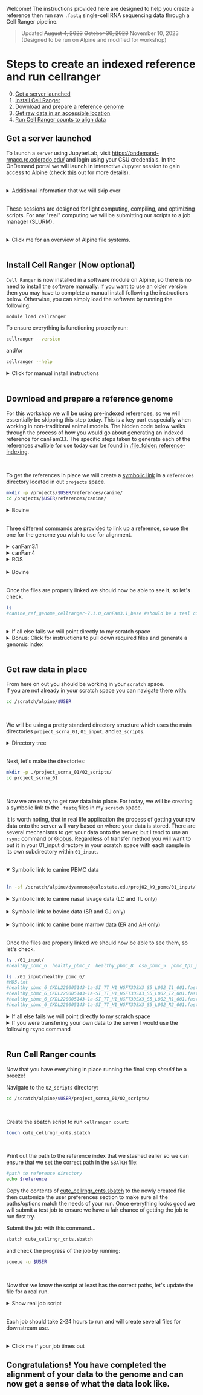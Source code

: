 Welcome! The instructions provided here are designed to help you create a reference then run raw `.fastq` single-cell RNA sequencing data through a Cell Ranger pipeline.

>Updated ~~August 4, 2023~~ ~~October 30, 2023~~ November 10, 2023 (Designed to be run on Alpine and modified for workshop)

# Steps to create an indexed reference and run cellranger
0. [Get a server launched](#get-a-server-launched)
0. [Install Cell Ranger](#install-cell-ranger-now-optional)
0. [Download and prepare a reference genome](#download-and-prepare-a-reference-genome)
0. [Get raw data in an accessible location](#get-raw-data-in-place)
0. [Run Cell Ranger counts to align data](#run-cell-ranger-counts)


## Get a server launched

To launch a server using JupyterLab, visit https://ondemand-rmacc.rc.colorado.edu/ and login using your CSU credentials.
In the OnDemand portal we will launch in interactive Jupyter session to gain access to Alpine (check [this](https://curc.readthedocs.io/en/latest/gateways/OnDemand.html) out for more details).

<br>

<details>
  <summary>Additional information that we will skip over</summary>  

<br>

When you first launch a server you will be placed on a login node. The login node is designed to be landing place to get you onto the server and you should move to a compute/compile node if you plan to do any work. Thus, almost everytime you launch a server you should run the following commands to get off the login node. For today we will not be doing any computational tasks on the node, so we skip over this.

If you spawned a server using JupyterHub, then you can ssh to the node in which your server spawned.  

<br>

If unsure what node you are on, you can check with `squeue -u $USER`.
```sh
#output
#JOBID PARTITION     NAME     USER ST       TIME  NODES NODELIST(REASON)
#3672920  acompile sys/dash dyammons  R      11:49      1 c3cpu-a7-u34-4
```

<br>

The nodelist value associated with the "sys/dash" name is the node that your JupyterHub session is running on and you can move there by running:
```sh
#note: change the node to match the output of your squeue -u $USER command
ssh c3cpu-a7-u34-4
```

</details>

<br>

These sessions are designed for light computing, compiling, and optimizing scripts. For any "real" computing we will be submitting our scripts to a job manager (SLURM).  

<br>

<details>
  <summary>Click me for an overview of Alpine file systems.</summary>  

<br>

```sh
#2GB permanent storage where we start out
/home/$USER/

#250GB permanent storage -- where we will put reference
/projects/$USER/

#10TB temporary storage (deleted every 90 days) -- where raw data goes
/scratch/alpine/$USER/
```

</details>

<br>

## Install Cell Ranger (Now optional)

`Cell Ranger` is now installed in a software module on Alpine, so there is no need to install the software manually. If you want to use an older version then you may have to complete a manual install following the instructions below. Otherwise, you can simply load the software by running the following:
```sh
module load cellranger
```

To ensure everything is functioning properly run:
```sh
cellranger --version
```

and/or

```sh
cellranger --help
```

<details>
  <summary>Click for manual install instructions</summary>

<br>
 
Questions? Check out 10x Genomics cell ranger [installation page](https://support.10xgenomics.com/single-cell-gene-expression/software/pipelines/latest/installation).  
I recommend downloading cellranger in your projects space on the Alpine server. Navigate to your desired location then install cellranger.  
Something like this path should work well: `/projects/$USER/software/`.

If you need a hint to get started here is some code:
```sh
mkdir -p /projects/$USER/software/
cd /projects/$USER/software/
```

<br>

#### Download and unpack cellranger:
Here is a command to download cellranger. 10x frequently updates the link, so if it fails to run, check out the 10x [genomics website](https://support.10xgenomics.com/single-cell-gene-expression/software/downloads/latest) as they may have updated the url.
```sh
wget -O cellranger-6.1.2.tar.gz "https://cf.10xgenomics.com/releases/cell-exp/cellranger-6.1.2.tar.gz?Expires=1639406708&Policy=eyJTdGF0ZW1lbnQiOlt7IlJlc291cmNlIjoiaHR0cHM6Ly9jZi4xMHhnZW5vbWljcy5jb20vcmVsZWFzZXMvY2VsbC1leHAvY2VsbHJhbmdlci02LjEuMi50YXIuZ3oiLCJDb25kaXRpb24iOnsiRGF0ZUxlc3NUaGFuIjp7IkFXUzpFcG9jaFRpbWUiOjE2Mzk0MDY3MDh9fX1dfQ__&Signature=a2fdE-2x1h3umjXTQjwakASZyEpEgGhypuS2aL~0gXxUSfZQhG96g66p5faY-WPKQLqhY10n6HrcWgrxo~Oi6IAJfmgqvVTO8JyJvFc5A7M3Mn9~zafNk7OuWOX~gjj-Zqf77RYec1KpjpxBVFQATzCLIXMjn~OVb7Hr~Hwih-74JF9C5jteDwsIB0vkBpiOBOWlsHbb02DkTfpDVcT9d5X9cWYg3rkJRCHqifaJdjpb~wTnrVrwC2e0iS0~G4Qp8anTHB4Tc-RdniMPy8VSGdv4shcUdZGkXOgncXvg8ql1qitz-gJhm3bNrd9xZ6pAgmt~M4623JJE73CiKSDmGA__&Key-Pair-Id=APKAI7S6A5RYOXBWRPDA"
```

<br>

Unpack the tar ball after it finishes downloading.
``` sh
tar -xzvf cellranger*tar.gz
```

<br>

#### Test that you have access to cellranger (be sure to check version number matches with version installed):
```sh
export PATH=/projects/$USER/software/cellranger-6.1.2:$PATH
cellranger
```
If you see a help dialog in your terminal then all should be good. Refer to the 10x website if you would like to do further testing.

To ensure you have access to cellranger when computing, there is an "export" command in each bash script. The path should be correct, but double check to make sure the path is correct.
</details>

<br>

## Download and prepare a reference genome

For this workshop we will be using pre-indexed references, so we will essentially be skipping this step today. This is a key part esspecially when working in non-traditional animal models. The hidden code below walks through the process of how you would go about generating an indexed reference for canFam3.1. The specific steps taken to generate each of the references avalible for use today can be found in [:file\_folder: reference-indexing](/data-processing/reference-indexing).

<br>

To get the references in place we will create a [symbolic link](https://linuxize.com/post/how-to-create-symbolic-links-in-linux-using-the-ln-command/) in a `references` directory located in out `projects` space.

```sh
mkdir -p /projects/$USER/references/canine/
cd /projects/$USER/references/canine/
```

<details>
	<summary>Bovine</summary>

<br>
 
```sh
mkdir -p /projects/$USER/references/bovine/
cd /projects/$USER/references/bovine/
```
</details>

<br>

Three different commands are provided to link up a reference, so use the one for the genome you wish to use for alignment.

<details>
	<summary>canFam3.1</summary>
	
```sh
ln -sf /scratch/alpine/dyammons@colostate.edu/scRNA_references/canine/canFam31/canine_ref_genome_cellranger-7.1.0_canFam3.1_base/ canine_ref_genome_cellranger-7.1.0_canFam3.1_base
reference=/projects/$USER/references/canine/canine_ref_genome_cellranger-7.1.0_canFam3.1_base
```

</details>


<details>
  <summary>canFam4</summary>
	
```sh
ln -sf /scratch/alpine/dyammons@colostate.edu/scRNA_references/canine/gsd/canine_ref_genome_cellranger_7_1_0_gsd_UU_Cfam_GSD_1_0_110_base/ canine_ref_genome_cellranger_7_1_0_gsd_UU_Cfam_GSD_1_0_110_base
reference=/projects/$USER/references/canine/canine_ref_genome_cellranger_7_1_0_gsd_UU_Cfam_GSD_1_0_110_base
```

</details>

<details>
  <summary>ROS</summary>

```sh
ln -sf /scratch/alpine/dyammons@colostate.edu/scRNA_references/canine/ros/canine_ref_genome_cellranger_7_1_0_ROS_Cfam_1_0_110_base/ canine_ref_genome_cellranger_7_1_0_ROS_Cfam_1_0_110_base
reference=/projects/$USER/references/canine/canine_ref_genome_cellranger_7_1_0_ROS_Cfam_1_0_110_base
```

</details>

<br>

<details>
  <summary>Bovine</summary>

```sh
ln -sf /projects/dyammons@colostate.edu/references/bovine/bovine_ref_genome/ bovine_ref_genome
reference=/projects/$USER/references/bovine/bovine_ref_genome
```

</details>

<br>

Once the files are properly linked we should now be able to see it, so let's check.
```sh
ls
#canine_ref_genome_cellranger-7.1.0_canFam3.1_base #should be a teal color
```

<br>

<details>
  <summary>If all else fails we will point directly to my scratch space</summary>

CanFam4
```sh
reference=/scratch/alpine/dyammons@colostate.edu/scRNA_references/canine/gsd/canine_ref_genome_cellranger_7_1_0_gsd_UU_Cfam_GSD_1_0_110_base/
```

CanFam3.1
```sh
reference=/scratch/alpine/dyammons@colostate.edu/scRNA_references/canine/canFam31/canine_ref_genome_cellranger-7.1.0_canFam3.1_base/
```

ROS
```sh
reference=/scratch/alpine/dyammons@colostate.edu/scRNA_references/canine/ros/canine_ref_genome_cellranger_7_1_0_ROS_Cfam_1_0_110_base/
```

Bovine
```sh
reference=/projects/dyammons@colostate.edu/references/bovine/bovine_ref_genome/
```

</details>


<details>
  <summary>Bonus: Click for instructions to pull down required files and generate a genomic index</summary>

<br>

Navigate to your references directory with `cd /projects/$USER/references/canine/`. Then use the command below to pull down the canine genome. If you are interested in a different genome you can pull down any genome using a similar command, you just need to modify the path according to the ensembl ftp webpage.

Note: when navigating the ensembl ftp website the ftp url will likely lack the word “ensembl” – be sure to add it before “pub” (added to cmd below)  

<br>

Download the reference files from ensembl:
```sh
#don't forget the "." at the end of the command!
rsync -avzP rsync://ftp.ensembl.org/ensembl/pub/release-104/fasta/canis_lupus_familiaris/dna/*.dna.toplevel*.fa.gz .
```
Questions? Here is a link to the [ensembl ftp help page](http://ensembl.org/info/data/ftp/rsync.html).

<br>

Ensure files came down correctly:
Whenever you retrieve data from an outside source it is always a good idea to check that the data was not altered during transfer.

The way to do this is to check the hash, a 128-bit value that is unique to each file. The value on the ensembl ftp site should be in a file called CHECKSUM, so we will retrevie this file then cross reference the hash with the value of the downloaded file. If a file was altered in any way the hash will change, making it so you can confirm that your files came through uncorrupted. The following code walks you through the process. NOTE: Ensembl uses unix `sum` command, not `md5sum` to calculate the hash, so you have to do the same to verify the file did not get corrupted in transit.
```sh
rsync -avzP rsync://ftp.ensembl.org/ensembl/pub/release-104/fasta/canis_lupus_familiaris/dna/CHECKSUMS .

grep ".dna.toplevel" CHECKSUMS
# output: $ 32065 708687 Canis_lupus_familiaris.CanFam3.1.dna.toplevel.fa.gz

sum *.dna.toplevel*.fa.gz
# output: $ 32065 708687
```
Since this is only one file you can visually inspect to make sure the numbers match from both outputs.  
If they do not match you should delete the file you initially pulled down and re-download the file, as something likely went wrong!

<br>

Unzip the genome file:
```sh		
gunzip *.dna.toplevel*.fa.gz
```

<br>

#### Download and prepare the GTF files:
Explore the [ensembl ftp website](https://uswest.ensembl.org/info/data/ftp/index.html) to find the annotation (GTF) file you need.  

Download the GTF from ensembl:
```sh
rsync -avzP rsync://ftp.ensembl.org/ensembl/pub/release-104/gtf/canis_lupus_familiaris/*  .
```

<br>

Check sums to ensure they were not corrupted in transit:
```sh
grep "Canis_lupus_familiaris.CanFam3.1.104.gtf.gz" CHECKSUMS
# output: $ 61947 17598 Canis_lupus_familiaris.CanFam3.1.104.gtf.gz

sum Canis_lupus_familiaris.CanFam3.1.104.gtf.gz
# output: 61947 17598
```

<br>

Unzip the GTF file:
```sh
gunzip Canis_lupus_familiaris.CanFam3.1.104.gtf.gz
# rm *.gtf.gz #uncomment and run if you want to remove unnecessary files
```

<br>

#### Filter the GTF file with cellranger mkgtf:
Create a bash script called “mkgtf.sh” in your `/projects/references/canine/` directory:
```sh
touch mkgtf.sh
```
Then copy over the contents of the [mkgtf.sh script](./mkgtf.sh).

If using a Jupyterhub portal then you can use the file navigator panel to locate and open the file. Alternatively you can edit the file using the command `nano mkgtf.sh`. Note: the Jupyterhub text editor is more user friendly.

<br>

The goal of this step is to remove unwanted annotations to make subsequent steps easier in terms of file size. The script provided will keep all `protein coding` annoations as well as a few other important annotations, such as `immunoglobulin genes`. The mininium recommended filter is to select all `protein coding` annotations, the inclusion of additional annotations is optional. At this point, if there are any additional annotations that are not included in the annotation file, you can `cat` them to include them in the alignment process.  

To check what biotypes are present in the gtf file you can run:
```sh
grep -oP 'gene_biotype \K\S+' *.gtf | cut -d"\"" -f2 | sort -u

###output:
#IG_C_gene
#IG_V_gene
#TR_C_gene
#TR_J_gene
#TR_V_gene
#protein_coding
```

If it turns out all the biotypes are ones that you want included (as is the case above) then this step really isn't necessary, but no harm in running it either.

<br>

Once you have the mkgtf.sh bash script run it with the following command:
```sh
bash mkgtf.sh > mkgtf.log 2>&1 &
```
For reference, the `&` on end of the command makes it so the script runs in the background; check progress with cmd: `jobs -l` (that’s a lowercase L)
		
The output should be a filtered gtf file: `*_FILTERED.gtf`. 

<br>

### Convert the gtf file and genome to Cell Ranger reference file

Create the sbatch script in your /projects/references/canine/ directory:
```sh
touch cute_cellrngr_mkref.sbatch
```
Copy the contents of [cute_cellrngr_mkref.sbatch](./cute_cellrngr_mkref.sbatch) to the newly created file then customize it to ensure all the paths/options match the needs of your run.

<br>

Once the files are in place submit a SLURM job using the following command: 
```sh
sbatch cute_cellrngr_mkref.sbatch
```	
Should be completed in under 1 hour.

<br>

You can check progress with this cmd: 
```sh
squeue -u $USER
```
A few notes on cellranger mkref:  
First, here is a link to the [10x mkref documentation](https://support.10xgenomics.com/single-cell-gene-expression/software/pipelines/latest/advanced/references) I recommend looking it over to ensure you understand the process.  

Second, gtf annotation files contain a fair amount of information in them, but the default settings in cellranger will only look for annotations associated with the feature type of `exon` and ignore all others. In the context of the 10x platform and short read sequencing it is imporant to note there is a strong 3' bias in read mapping, so you may find that you want to include reads that map to `three_prime_utr` (3' untranslated regions). It is possible to modify the gtf file to convert all `three_prime_utr` data points to `exon`, however my brief testing has revealed this has a profoundly negative impact on the alignment quality.

Third, there are a few tool kits that will extend annoations in the 3' direction to increase alignment. The tool I have used is [End Sequencing Analysis Toolkit](https://genome.cshlp.org/content/26/10/1397.full.html) (ESAT), but I am not a huge fan of this tool and I do not think this step is necessary.  

If you're curious about how strong the 3' bias is, I recommend looking at metagene plots ([code provided](https://github.com/dyammons/K9-PBMC-scRNAseq/blob/main/analysisCode/metaGenePlot.md), but the code is underdeveloped/abandoned) to determine how many reads are affected by short 3' utr annotations. From there you can decide if you want to take additional steps to handle the 3' bias.

#### You should have a reference when the job finishes!

</details>

<br>

## Get raw data in place
From here on out you should be working in your `scratch` space.  
If you are not already in your scratch space you can navigate there with:
```sh
cd /scratch/alpine/$USER
```

<br>

We will be using a pretty standard directory structure which uses the main directories `project_scrna_01`, `01_input`, and `02_scripts`.

<details>
<summary>Directory tree</summary>

<br>

Personal structure
```sh
project_scrna_01/
├── 01_input -> /scratch/alpine/dyammons@colostate.edu/proj02_k9_pbmc/01_input/
└── 02_scripts
    └── cute_cellrngr_cnts.sbatch
```

Structure of symbolic link input directory
```sh
/scratch/alpine/dyammons@colostate.edu/proj02_k9_pbmc/01_input/
├── Healthy_PBMC_2
│   ├── Healthy_PBMC_2_S7_L004_R1_001.fastq.gz
│   └── Healthy_PBMC_2_S7_L004_R2_001.fastq.gz
├── ...
└── k9_PBMC_OSA_3
    ├── MD5.txt
    ├── k9_PBMC_OSA_3_CKDL210024467-1a-SI_TT_A2_HVWVGDSX2_S2_L002_I1_001.fastq.gz
    ├── k9_PBMC_OSA_3_CKDL210024467-1a-SI_TT_A2_HVWVGDSX2_S2_L002_I2_001.fastq.gz
    ├── k9_PBMC_OSA_3_CKDL210024467-1a-SI_TT_A2_HVWVGDSX2_S2_L002_R1_001.fastq.gz
    └── k9_PBMC_OSA_3_CKDL210024467-1a-SI_TT_A2_HVWVGDSX2_S2_L002_R2_001.fastq.gz

6 directories, 23 files
```
 
</details>

<br>

Next, let's make the directories:
```sh
mkdir -p ./project_scrna_01/02_scripts/
cd project_scrna_01
```

<br>

Now we are ready to get raw data into place. For today, we will be creating a symbolic link to the `.fastq` files in my `scratch` space.

It is worth noting, that in real life application the process of getting your raw data onto the server will vary based on where your data is stored. There are several mechanisms to get your data onto the server, but I tend to use an `rsync` command or [Globus](https://app.globus.org/file-manager). Regardless of transfer method you will want to put it in your 01_input directory in your scratch space with each sample in its own subdirectory within `01_input`.

<br>

<details open>
  <summary>Symbolic link to canine PBMC data</summary>

<br>

```sh
ln -sf /scratch/alpine/dyammons@colostate.edu/proj02_k9_pbmc/01_input/ 01_input
```

</details>


<details>
  <summary>Symbolic link to canine nasal lavage data (LC and TL only)</summary>

<br>

```sh
ln -sf /scratch/alpine/dyammons@colostate.edu/proj04_k9_nasal/01_input/ 01_input
```

</details>

<br>

<details>
  <summary>Symbolic link to bovine data (SR and GJ only) </summary>

<br>

```sh
ln -sf /scratch/alpine/dyammons@colostate.edu/proj08_bov_scrna/01_input/ 01_input
```

</details>

<br>

<details>
  <summary>Symbolic link to canine bone marrow data (ER and AH only) </summary>

<br>

```sh
ln -sf /scratch/alpine/dyammons@colostate.edu/proj10_k9_atlas/01_input/ 01_input
```

</details>

<br>

Once the files are properly linked we should now be able to see them, so let's check.
```sh
ls ./01_input/
#healthy_pbmc_6  healthy_pbmc_7  healthy_pbmc_8  osa_pbmc_5  pbmc_tp1_pt1  pbmc_tp1_pt2

ls ./01_input/healthy_pbmc_6/
#MD5.txt
#healthy_pbmc_6_CKDL220005143-1a-SI_TT_H1_HGFT3DSX3_S5_L002_I1_001.fastq.gz
#healthy_pbmc_6_CKDL220005143-1a-SI_TT_H1_HGFT3DSX3_S5_L002_I2_001.fastq.gz
#healthy_pbmc_6_CKDL220005143-1a-SI_TT_H1_HGFT3DSX3_S5_L002_R1_001.fastq.gz
#healthy_pbmc_6_CKDL220005143-1a-SI_TT_H1_HGFT3DSX3_S5_L002_R2_001.fastq.gz
```

<details>
  <summary>If all else fails we will point directly to my scratch space</summary>

Canine PBMC
```sh
input_dir=/scratch/alpine/dyammons@colostate.edu/proj02_k9_pbmc/01_input/
```

Canine nasal lavage
```sh
input_dir=/scratch/alpine/dyammons@colostate.edu/proj04_k9_nasal/01_input/
```

Bovine lavage
```sh
input_dir=/scratch/alpine/dyammons@colostate.edu/proj08_bov_scrna/01_input/
```

Canine bone marrow
```sh
input_dir=/scratch/alpine/dyammons@colostate.edu/proj10_k9_atlas/01_input/
```

</details>

<details>
  <summary>If you were transfering your own data to the server I would use the following rsync command</summary>

 <br>
 
Useful command to move (pull or push) data:
```sh
rsync -avzP -e 'ssh -p 22' <source path> <user name with "\" before the "@">@login.rc.colorado.edu:/scratch/alpine/<user name>/project_scrna_01/01_input/

#example where I am moving a .sif file onto my scratch space
#rsync -auzP -e 'ssh -p 22' dyammons_r-env_r.sif dyammons\@colostate.edu@login.rc.colorado.edu:/scratch/alpine/dyammons@colostate.edu
```

The above command will send all the files in the directory you are located in on a local terminal to the server, so just navigate to the directory containing your `.fastq` files then run the command. 

Again, if you do not want to use an `rsync` command I highly recommend using [Globus](https://app.globus.org/file-manager). Globus is a much better option than FileZilla as Globus will check file hashes and repeatedly try if transfer initially fails - this is not the case with FileZilla.

</details>

<br>

## Run Cell Ranger counts
Now that you have everything in place running the final step _should_ be a breeze!

Navigate to the `02_scripts` directory:
```sh
cd /scratch/alpine/$USER/project_scrna_01/02_scripts/
```

<br>

Create the sbatch script to run `cellranger count`:
```sh
touch cute_cellrngr_cnts.sbatch
```

<br> 

Print out the path to the reference index that we stashed ealier so we can ensure that we set the correct path in the `SBATCH` file:
```sh
#path to reference directory
echo $reference
```

Copy the contents of [cute_cellrngr_cnts.sbatch](./cute_cellrngr_cnts.sbatch) to the newly created file then customize the user preferences section to make sure all the paths/options match the needs of your run. Once everything looks good we will submit a test job to ensure we have a fair chance of getting the job to run first try.

Submit the job with this command...
```sh
sbatch cute_cellrngr_cnts.sbatch
```

and check the progress of the job by running:
```sh
squeue -u $USER
```

<br> 

Now that we know the script at least has the correct paths, let's update the file for a real run.

<details>
  <summary>Show real job script</summary>

Here is the script we will be using for the run. Carefully copy over the contents that are missing from the test `.sbatch` file.
```sh
#!/usr/bin/env bash

#SBATCH --job-name=cellrngr_cnt
#SBATCH --ntasks=24       # modify this number to reflect how many cores you want to use (up to 64)
#SBATCH --nodes=1         # this script is designed to run on one node
#SBATCH --time=06:00:00   # set time; default = 4 hours

#SBATCH --partition=amilan  # modify this to reflect which queue you want to use. Either 'amilan' or 'atesting'
#SBATCH --qos=normal      # modify this to reflect which queue you want to use. Options are 'normal' and 'testing'

#SBATCH --mail-type=END   # Keep these two lines of code if you want an e-mail sent to you when it is complete.
#SBATCH --mail-user=dyammons@colostate.edu ### change to your email ###

#SBATCH --output=cellrngr_cnt_%A_%a.log  #modify as desired - will output a log file where the "%A" inserts the job ID number and the %a

#SBATCH --array=0-7 #set this to 0-(# of samples - 1), so the example is for 8 samples -- if you are only running 1 sample, then you can set it to 0-0



##### USER SETTINGS #####

#specify path to reference
ref_pwd=/projects/dyammons@colostate.edu/references/canine/canine_ref_genome_cellranger_7_1_0_ROS_Cfam_1_0_110_base


#specify sample names to run
samples=$(ls -lh ../01_input/ | grep "^d" | awk '{print $9}')
declare -a StringArray=($samples)

#if you have extra dirs or only want to run select samples, then store the sample names in the StringArray variable
#declare -a StringArray=("sample1" "sample2" "sample3")

##### END SETTINGS #####


##### SET ENV #####

### Load cellranger
module purge
module load cellranger
cellranger --version


##### BEGIN CODE #####

### Excute cellranger count
sampleName=$(ls ../01_input/${StringArray[${SLURM_ARRAY_TASK_ID}]}/ | grep "fastq.gz" | head -n1 | awk -F "_S" '{print $1}')

cmd1="cellranger count --id=${StringArray[${SLURM_ARRAY_TASK_ID}]} \
                       --fastqs=../01_input/${StringArray[${SLURM_ARRAY_TASK_ID}]}/ \
                       --sample=${sampleName} \
                       --transcriptome=${ref_pwd} \
                       --expect-cells=5000" ### some add --include-introns=false \
echo $cmd1
echo -e "\t$ ${cmd1}"
time eval $cmd1

##### END CODE #####
```

</details>

<br> 

Each job should take 2-24 hours to run and will create several files for downstream use.

<br>

<details>
  <summary>Click me if your job times out</summary>

If you do not request enough time for the job (default for the code we are using is 6 hours) you can fairly easily resume the run. All you have to do is go into the `cellranger count` output folder for the sample that did not finish and delete the `_lock` file.

Once that file is deleted you will be able to resume the run. Before submitting the job again you will want to change the `StringArray` variable to store the sample(s) that need to be resumed.  
(NOTE the changes in `#` useage in the code block below)
```sh
##### Load in sample names to run #####
#samples=$(ls -lh ../01_input/ | grep "^d" | awk '{print $9}')
#declare -a StringArray=($samples)

#if you have extra dirs or only want to run select samples, then store the sample names in the StringArray variable
declare -a StringArray=("sample1" "sample2" "sample3") #replace with sample names
```

You also will have to change the `SBATCH` directive `array` to match the number of sample you are running.
```sh
#if three need to be be resumed you would change as follows
#SBATCH --array=0-2
```

Make the above changes to the `.sbatch` file, then resume the run with `sbatch cute_cellrngr_cnts.sbatch`.

</details>

## Congratulations! You have completed the alignment of your data to the genome and can now get a sense of what the data look like.

